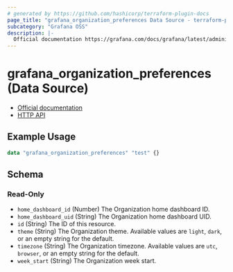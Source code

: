 ```yaml
---
# generated by https://github.com/hashicorp/terraform-plugin-docs
page_title: "grafana_organization_preferences Data Source - terraform-provider-grafana"
subcategory: "Grafana OSS"
description: |-
  Official documentation https://grafana.com/docs/grafana/latest/administration/manage-organizations/HTTP API https://grafana.com/docs/grafana/latest/developers/http_api/preferences/#get-current-org-prefs
---
```


# grafana_organization_preferences (Data Source)

* [Official documentation](https://grafana.com/docs/grafana/latest/administration/manage-organizations/)
* [HTTP API](https://grafana.com/docs/grafana/latest/developers/http_api/preferences/#get-current-org-prefs)

## Example Usage

```terraform
data "grafana_organization_preferences" "test" {}
```

<!-- schema generated by tfplugindocs -->
## Schema

### Read-Only

- `home_dashboard_id` (Number) The Organization home dashboard ID.
- `home_dashboard_uid` (String) The Organization home dashboard UID.
- `id` (String) The ID of this resource.
- `theme` (String) The Organization theme. Available values are `light`, `dark`, or an empty string for the default.
- `timezone` (String) The Organization timezone. Available values are `utc`, `browser`, or an empty string for the default.
- `week_start` (String) The Organization week start.


